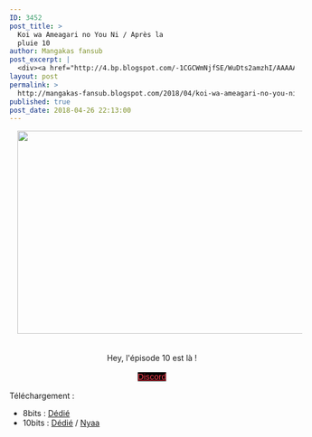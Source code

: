 ```yaml
---
ID: 3452
post_title: >
  Koi wa Ameagari no You Ni / Après la
  pluie 10
author: Mangakas fansub
post_excerpt: |
  <div><a href="http://4.bp.blogspot.com/-1CGCWmNjfSE/WuDts2amzhI/AAAAAAAABMc/dmTnArImLN0-kOfyCkh0vlcC0l54qb15gCK4BGAYYCw/s1600/koi%2Bwa%2B10.png" imageanchor="1"><img border="0" height="360" src="https://4.bp.blogspot.com/-1CGCWmNjfSE/WuDts2amzhI/AAAAAAAABMc/dmTnArImLN0-kOfyCkh0vlcC0l54qb15gCK4BGAYYCw/s640/koi%2Bwa%2B10.png" width="640"></a></div><div><br></div><div><br></div><div>Hey, l'&eacute;pisode 10 est l&agrave; !<br><br><a href="https://discord.gg/xzxCd89" target="_blank">Discord</a></div><div><br></div><div>T&eacute;l&eacute;chargement :</div><div></div><ul><li>8bits : <a href="https://ddl.family-desuyo.moe/Anime/Koi%20wa%20%28Apr%C3%A8s%20la%20Pluie%29/%5BMangakas-Family%5D%20Koi%20wa%20Ameagari%20no%20Y%C3%B4%20ni%20%28Apr%C3%A8s%20la%20Pluie%29%20-%2010%20VOSTFR%20%5BTV%201080p%20AAC%5D%20%5B520AC53E%5D.mp4" target="_blank">D&eacute;di&eacute;</a></li><li>10bits : <a href="https://ddl.family-desuyo.moe/Anime/Koi%20wa%20%28Apr%C3%A8s%20la%20Pluie%29/%5BMangakas-Family%5D%20Koi%20wa%20Ameagari%20no%20Y%C3%B4%20ni%20%28Apr%C3%A8s%20la%20Pluie%29%20-%2010%20VOSTFR%20%5BTV%201080p%2010bits%20E-AC3%5D%20%5BB5873966%5D.mkv" target="_blank">D&eacute;di&eacute;</a> / <a href="https://nyaa.si/view/1030660" target="_blank">Nyaa</a></li></ul>
layout: post
permalink: >
  http://mangakas-fansub.blogspot.com/2018/04/koi-wa-ameagari-no-you-ni-apres-la_26.html
published: true
post_date: 2018-04-26 22:13:00
---
```

<div class="separator" style="clear: both; text-align: center;"><a href="http://4.bp.blogspot.com/-1CGCWmNjfSE/WuDts2amzhI/AAAAAAAABMc/dmTnArImLN0-kOfyCkh0vlcC0l54qb15gCK4BGAYYCw/s1600/koi%2Bwa%2B10.png" imageanchor="1" style="margin-left: 1em; margin-right: 1em;"><img border="0" height="360" src="https://united-subs.dearclouds.com/wp-content/uploads/2018/04/da42fa68bb4d1a676c65771378b47a64.jpg" width="640" /></a></div><div style="text-align: center;"><br /></div><div style="text-align: center;"><br /></div><div style="text-align: center;">Hey, l'épisode 10 est là !<br /><br /><a href="https://discord.gg/xzxCd89" style="background-color: black; color: #ff4152; font-family: &quot;trebuchet ms&quot;, trebuchet, sans-serif; font-size: 14.85px;" >Discord</a></div><div style="text-align: center;"><br /></div><div style="text-align: left;">Téléchargement :</div><div style="text-align: left;"></div><ul><li>8bits : <a href="https://ddl.family-desuyo.moe/Anime/Koi%20wa%20%28Apr%C3%A8s%20la%20Pluie%29/%5BMangakas-Family%5D%20Koi%20wa%20Ameagari%20no%20Y%C3%B4%20ni%20%28Apr%C3%A8s%20la%20Pluie%29%20-%2010%20VOSTFR%20%5BTV%201080p%20AAC%5D%20%5B520AC53E%5D.mp4" >Dédié</a></li><li>10bits : <a href="https://ddl.family-desuyo.moe/Anime/Koi%20wa%20%28Apr%C3%A8s%20la%20Pluie%29/%5BMangakas-Family%5D%20Koi%20wa%20Ameagari%20no%20Y%C3%B4%20ni%20%28Apr%C3%A8s%20la%20Pluie%29%20-%2010%20VOSTFR%20%5BTV%201080p%2010bits%20E-AC3%5D%20%5BB5873966%5D.mkv" >Dédié</a> / <a href="https://nyaa.si/view/1030660" >Nyaa</a></li></ul>